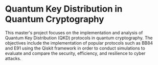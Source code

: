 # Quantum Key Distribution in Quantum Cryptography
This master's project focuses on the implementation and analysis of Quantum Key Distribution (QKD) protocols in quantum cryptography. The objectives include the implementation of popular protocols such as BB84 and E91 using the Qiskit framework in order to conduct simulations to evaluate and compare the security, efficiency, and resilience to cyber attacks.

